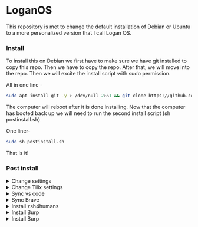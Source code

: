 # LoganOS

This repository is met to change the default installation of Debian or Ubuntu to a more personalized version that I call Logan OS.

### Install
To install this on Debian we first have to make sure we have git installed to copy this repo. Then we have to copy the repo. After that, we will move into the repo. Then we will excite the install script with sudo permission.

All in one line -  
```bash
sudo apt install git -y > /dev/null 2>&1 && git clone https://github.com/Logan-Roelofs/LoganOS/ > /dev/null 2>&1 && cd LoganOS && sudo sh install.sh 
```
The computer will reboot after it is done installing. Now that the computer has booted back up we will need to run the second install script (sh postinstall.sh)

One liner-
```bash 
sudo sh postinstall.sh
```
That is it!

### Post install 

<details>
  <summary>Change settings</summary>

  ### Change settings

  - update default browser
  - Tweaks -> Appearance -> Themes, Legacy Application -> Select Dark theme 
  
</details>  

<details>
  <summary>Change Tilix settings</summary>
    Change Tilix theme to Linux and enable dark mode and terminal title style to none
</details>  

<details>
  <summary>Sync vs code</summary>
    - Sync vs code
</details>  

<details>
  <summary>Sync Brave </summary>
  ### Sync Brave

  - Sync Brave
    
</details>

<details>
  <summary>Install zsh4humans</summary>

  ### Code to install zsh4humans
  install zsh4humans
  ```bash
  chsh -s $(which zsh) && 
  if command -v curl >/dev/null 2>&1; then
    sh -c "$(curl -fsSL https://raw.githubusercontent.com/romkatv/zsh4humans/v5/install)" && 
  else
    sh -c "$(wget -O- https://raw.githubusercontent.com/romkatv/zsh4humans/v5/install)"
  fi
  ```
</details>

<details>
  <summary>Install Burp</summary>

  ### Install Burp
  Go to https://portswigger.net/burp/releases and download the file then 

  ```bash
  cd ~/Downloads/
  chmod +x file
  ./file
  ```
</details>

<details>
  <summary>Install Burp</summary>

  ### Install extentions

  - blur my shell
  - app incons taskbar
  - clipboard indicator
  - unblank lock screen
  - virals
</details>
